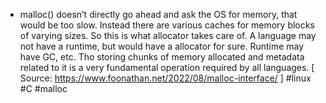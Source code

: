 - malloc() doesn’t directly go ahead and ask the OS for memory, that would be too slow. Instead there are various caches for memory blocks of varying sizes. So this is what allocator takes care of. A language may not have a runtime, but would have a allocator for sure. Runtime may have GC, etc. Tho storing chunks of memory allocated and metadata related to it is a very fundamental operation required by all  languages. [ Source: https://www.foonathan.net/2022/08/malloc-interface/ ] #linux #C #malloc